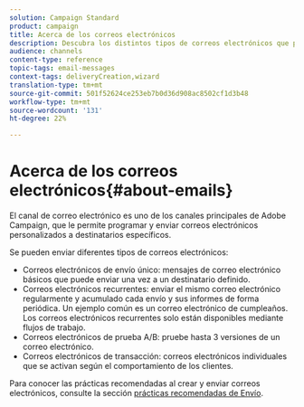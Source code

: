 ```yaml
---
solution: Campaign Standard
product: campaign
title: Acerca de los correos electrónicos
description: Descubra los distintos tipos de correos electrónicos que puede enviar con Adobe Campaign.
audience: channels
content-type: reference
topic-tags: email-messages
context-tags: deliveryCreation,wizard
translation-type: tm+mt
source-git-commit: 501f52624ce253eb7b0d36d908ac8502cf1d3b48
workflow-type: tm+mt
source-wordcount: '131'
ht-degree: 22%

---
```



# Acerca de los correos electrónicos{#about-emails}

El canal de correo electrónico es uno de los canales principales de Adobe Campaign, que le permite programar y enviar correos electrónicos personalizados a destinatarios específicos.

Se pueden enviar diferentes tipos de correos electrónicos:

* Correos electrónicos de envío único: mensajes de correo electrónico básicos que puede enviar una vez a un destinatario definido.
* Correos electrónicos recurrentes: enviar el mismo correo electrónico regularmente y acumulado cada envío y sus informes de forma periódica. Un ejemplo común es un correo electrónico de cumpleaños. Los correos electrónicos recurrentes solo están disponibles mediante flujos de trabajo.
* Correos electrónicos de prueba A/B: pruebe hasta 3 versiones de un correo electrónico.
* Correos electrónicos de transacción: correos electrónicos individuales que se activan según el comportamiento de los clientes.

Para conocer las prácticas recomendadas al crear y enviar correos electrónicos, consulte la sección [prácticas recomendadas de Envío](../../sending/using/delivery-best-practices.md).

